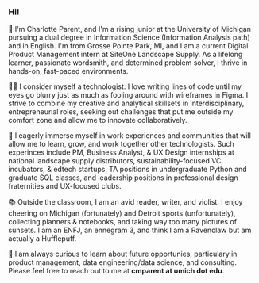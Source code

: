 ### Hi!

👋 I'm Charlotte Parent, and I'm a rising junior at the University of Michigan pursuing a dual degree in Information Science (Information Analysis path) and in English. I'm from Grosse Pointe Park, MI, and I am a current Digital Product Management intern at SiteOne Landscape Supply. As a lifelong learner, passionate wordsmith, and determined problem solver, I thrive in hands-on, fast-paced environments.

👩‍💻 I consider myself a technologist. I love writing lines of code until my eyes go blurry just as much as fooling around with wireframes in Figma. I strive to combine my creative and analytical skillsets in interdisciplinary, entrepreneurial roles, seeking out challenges that put me outside my comfort zone and allow me to innovate collaboratively.

👥 I eagerly immerse myself in work experiences and communities that will allow me to learn, grow, and work together other technologists. Such experinces include PM, Business Analyst, & UX Design internships at national landscape supply distributors, sustainability-focused VC incubators, & edtech startups, TA positions in undergraduate Python and graduate SQL classes, and leadership positions in professional design fraternities and UX-focused clubs.

📚 Outside the classroom, I am an avid reader, writer, and violist. I enjoy cheering on Michigan (fortunately) and Detroit sports (unfortunately), collecting planners & notebooks, and taking way too many pictures of sunsets. I am an ENFJ, an ennegram 3, and think I am a Ravenclaw but am actually a Hufflepuff.

📩 I am always curious to learn about future opportunies, particulary in product management, data engineering/data science, and consulting. Please feel free to reach out to me at **cmparent at umich dot edu**.

